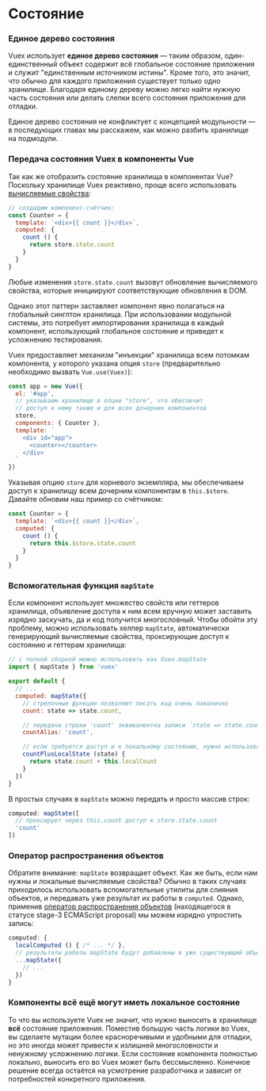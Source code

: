 # Состояние

### Единое дерево состояния

Vuex использует **единое дерево состояния** — таким образом, один-единственный объект содержит всё глобальное состояние приложения и служит "единственным источником истины". Кроме того, это значит, что обычно для каждого приложения существует только одно хранилище. Благодаря единому дереву можно легко найти нужную часть состояния или делать слепки всего состояния приложения для отладки.

Единое дерево состояния не конфликтует с концепцией модульности — в последующих главах мы расскажем, как можно разбить хранилище на подмодули.

### Передача состояния Vuex в компоненты Vue

Так как же отобразить состояние хранилища в компонентах Vue? Поскольку хранилище Vuex реактивно, проще всего использовать [вычисляемые свойства](https://ru.vuejs.org/v2/guide/computed.html):

``` js
// создадим компонент-счётчик:
const Counter = {
  template: `<div>{{ count }}</div>`,
  computed: {
    count () {
      return store.state.count
    }
  }
}
```

Любые изменения `store.state.count` вызовут обновление вычисляемого свойства, которые инициируют соответствующие обновления в DOM.

Однако этот паттерн заставляет компонент явно полагаться на глобальный синглтон хранилища. При использовании модульной системы, это потребует импортирования хранилища в каждый компонент, использующий глобальное состояние и приведет к усложнению тестирования.

Vuex предоставляет механизм "инъекции" хранилища всем потомкам компонента, у которого указана опция `store` (предварительно необходимо вызвать `Vue.use(Vuex)`):

``` js
const app = new Vue({
  el: '#app',
  // указываем хранилище в опции "store", что обеспечит
  // доступ к нему также и для всех дочерних компонентов
  store,
  components: { Counter },
  template: `
    <div id="app">
      <counter></counter>
    </div>
  `
})
```

Указывая опцию `store` для корневого экземпляра, мы обеспечиваем доступ к хранилищу всем дочерним компонентам в `this.$store`. Давайте обновим наш пример со счётчиком:

``` js
const Counter = {
  template: `<div>{{ count }}</div>`,
  computed: {
    count () {
      return this.$store.state.count
    }
  }
}
```

### Вспомогательная функция `mapState`

Если компонент использует множество свойств или геттеров хранилища, объявление доступа к ним всем вручную может заставить изрядно заскучать, да и код получится многословный. Чтобы обойти эту проблему, можно использовать хелпер `mapState`, автоматически генерирующий вычисляемые свойства, проксирующие доступ к состоянию и геттерам хранилища:

``` js
// с полной сборкой можно использовать как Vuex.mapState
import { mapState } from 'vuex'

export default {
  // ...
  computed: mapState({
    // стрелочные функции позволяют писать код очень лаконично
    count: state => state.count,

    // передача строки 'count' эквивалентна записи `state => state.count`
    countAlias: 'count',

    // если требуется доступ и к локальному состоянию, нужно использовать традиционную функцию
    countPlusLocalState (state) {
      return state.count + this.localCount
    }
  })
}
```

В простых случаях в `mapState` можно передать и просто массив строк:

``` js
computed: mapState([
  // проксирует через this.count доступ к store.state.count
  'count'
])
```

### Оператор распространения объектов

Обратите внимание: `mapState` возвращает объект. Как же быть, если нам нужны и локальные вычисляемые свойства? Обычно в таких случаях приходилось использовать вспомогательные утилиты для слияния объектов, и передавать уже результат их работы в `computed`. Однако, применив [оператор распространения объектов](https://github.com/sebmarkbage/ecmascript-rest-spread) (находящегося в статусе stage-3 ECMAScript proposal) мы можем изрядно упростить запись:

``` js
computed: {
  localComputed () { /* ... */ },
  // результаты работы mapState будут добавлены в уже существующий объект
  ...mapState({
    // ...
  })
}
```

### Компоненты всё ещё могут иметь локальное состояние

То что вы используете Vuex не значит, что нужно выносить в хранилище **всё** состояние приложения. Поместив большую часть логики во Vuex, вы сделаете мутации более красноречивыми и удобными для отладки, но это иногда может привести к излишней многословности и ненужному усложнению логики. Если состояние компонента полностью локально, выносить его во Vuex может быть бессмысленно. Конечное решение всегда остаётся на усмотрение разработчика и зависит от потребностей конкретного приложения.
